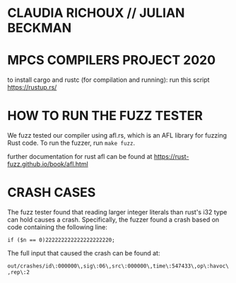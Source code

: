 # CLAUDIA RICHOUX // JULIAN BECKMAN
# MPCS COMPILERS PROJECT 2020

to install cargo and rustc (for compilation and running): run this script https://rustup.rs/

# HOW TO RUN THE FUZZ TESTER

We fuzz tested our compiler using afl.rs, which is an AFL library for fuzzing Rust code. To run the fuzzer, run `make fuzz`.

further documentation for rust afl can be found at https://rust-fuzz.github.io/book/afl.html

# CRASH CASES

The fuzz tester found that reading larger integer literals than rust's i32 type can hold causes a crash.
Specifically, the fuzzer found a crash based on code containing the following line:

```if ($n == 0)222222222222222222220;```

The full input that caused the crash can be found at:

```out/crashes/id\:000000\,sig\:06\,src\:000000\,time\:547433\,op\:havoc\,rep\:2```
